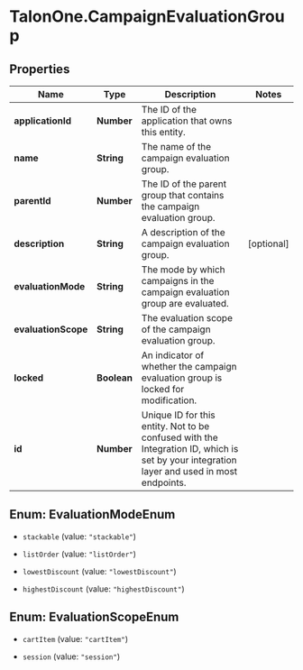 # TalonOne.CampaignEvaluationGroup

## Properties

Name | Type | Description | Notes
------------ | ------------- | ------------- | -------------
**applicationId** | **Number** | The ID of the application that owns this entity. | 
**name** | **String** | The name of the campaign evaluation group. | 
**parentId** | **Number** | The ID of the parent group that contains the campaign evaluation group. | 
**description** | **String** | A description of the campaign evaluation group. | [optional] 
**evaluationMode** | **String** | The mode by which campaigns in the campaign evaluation group are evaluated. | 
**evaluationScope** | **String** | The evaluation scope of the campaign evaluation group. | 
**locked** | **Boolean** | An indicator of whether the campaign evaluation group is locked for modification. | 
**id** | **Number** | Unique ID for this entity. Not to be confused with the Integration ID, which is set by your integration layer and used in most endpoints. | 



## Enum: EvaluationModeEnum


* `stackable` (value: `"stackable"`)

* `listOrder` (value: `"listOrder"`)

* `lowestDiscount` (value: `"lowestDiscount"`)

* `highestDiscount` (value: `"highestDiscount"`)





## Enum: EvaluationScopeEnum


* `cartItem` (value: `"cartItem"`)

* `session` (value: `"session"`)




